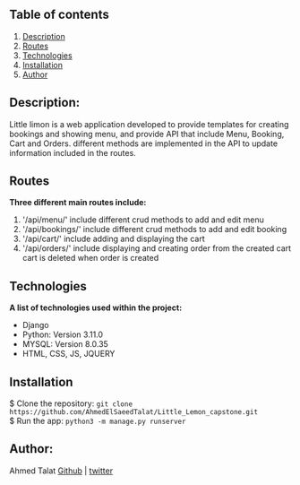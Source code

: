 ## Table of contents
1. [Description](#description)
2. [Routes](#routes)
3. [Technologies](#technologies)
4. [Installation](#installation)
5. [Author](#author)

## Description:
Little limon is a web application developed to provide templates for creating bookings and showing menu, and provide API that include
Menu, Booking, Cart and Orders. different methods are implemented in the API to update information included in the routes.

## Routes
**Three different main routes include:**  
1. '/api/menu/'
    include different crud methods to add and edit menu
2. '/api/bookings/'
    include different crud methods to add and edit booking 
3. '/api/cart/'
    include adding and displaying the cart
4. '/api/orders/'
    include displaying and creating order from the created cart
    cart is deleted when order is created

## Technologies
**A list of technologies used within the project:**  
* Django
* Python: Version 3.11.0 
* MYSQL: Version  8.0.35
* HTML, CSS, JS, JQUERY

## Installation
$ Clone the repository: `git clone https://github.com/AhmedElSaeedTalat/Little_Lemon_capstone.git`  
$ Run the app: `python3 -m manage.py runserver`
  
## Author:
Ahmed Talat [Github](https://github.com/AhmedElSaeedTalat) | [twitter](https://twitter.com/AhmedElsaeed105)

